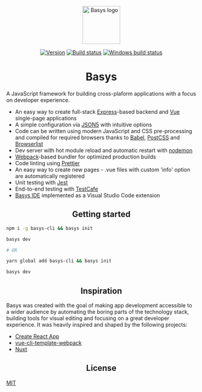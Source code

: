 <!--- This file should be editing in the repository root directory, maintain a copy of it in packages/basys/README.md  -->

<p align="center"><a href="https://basys.io"><img width="100" src="https://avatars1.githubusercontent.com/u/10965504" alt="Basys logo"></a></p>

<p align="center">
    <a href="https://www.npmjs.com/package/basys"><img src="https://img.shields.io/npm/v/basys.svg" alt="Version"></a>
    <a href="https://travis-ci.org/basys/basys"><img src="https://travis-ci.org/basys/basys.svg?branch=master" alt="Build status"></a>
    <a href="https://ci.appveyor.com/project/sergkop/basys/branch/master"><img src="https://ci.appveyor.com/api/projects/status/6chns73bnq1hgq3v/branch/master?svg=true" alt="Windows build status"></a>
</div>

<h1 align="center">Basys</h1>

A JavaScript framework for building cross-plaform applications with a focus on developer experience.

* An easy way to create full-stack [Express](https://expressjs.com)-based backend and [Vue](https://vuejs.org) single-page applications
* A simple configuration via [JSON5](http://json5.org) with intuitive options
* Code can be written using modern JavaScript and CSS pre-processing and compiled for required browsers
thanks to [Babel](http://babeljs.io), [PostCSS](http://postcss.org) and [Browserlist](https://github.com/ai/browserslist)
* Dev server with hot module reload and automatic restart with [nodemon](https://nodemon.io)
* [Webpack](https://webpack.js.org)-based bundler for optimized production builds
* Code linting using [Prettier](https://prettier.io)
* An easy way to create new pages - .vue files with custom 'info' option are automatically registered
* Unit testing with [Jest](https://facebook.github.io/jest/)
* End-to-end testing with [TestCafe](https://devexpress.github.io/testcafe)
* [Basys IDE](https://marketplace.visualstudio.com/items?itemName=basys.vscode-basys) implemented as a Visual Studio Code extension

<h2 align="center">Getting started</h2>

```sh
npm i -g basys-cli && basys init

basys dev

# OR

yarn global add basys-cli && basys init

basys dev
```

<h2 align="center">Inspiration</h2>

Basys was created with the goal of making app development accessible to a wider audience by automating the boring parts of the technology stack, building tools for visual editing and focusing on a great developer experience. It was heavily inspired and shaped by the following projects:
* [Create React App](https://github.com/facebookincubator/create-react-app)
* [vue-cli-template-webpack](https://github.com/vuejs-templates/webpack)
* [Nuxt](https://nuxtjs.org)

<h2 align="center">License</h2>

[MIT](https://github.com/basys/basys/blob/master/LICENSE)
